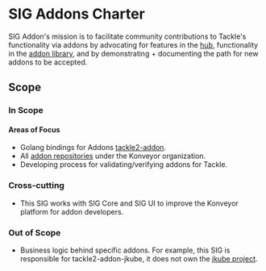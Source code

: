 SIG Addons Charter
==================

SIG Addon's mission is to facilitate community contributions to
Tackle's functionality via addons by advocating for features in the
[hub](https://github.com/konveyor/tackle2-hub), functionality in the [addon
library](https://github.com/konveyor/tackle2-addon), and by demonstrating +
documenting the path for new addons to be accepted.

## Scope

### In Scope

#### Areas of Focus

* Golang bindings for Addons [tackle2-addon](https://github.com/konveyor/tackle2-addon).
* All [addon repositories](https://github.com/konveyor?utf8=%E2%9C%93&q=tackle2-addon-&type=&language=)
under the Konveyor organization.
* Developing process for validating/verifying addons for Tackle.

### Cross-cutting

* This SIG works with SIG Core and SIG UI to improve the Konveyor platform for
addon developers.

### Out of Scope

* Business logic behind specific addons. For example, this SIG is responsible
for tackle2-addon-jkube, it does not own the [jkube project](https://github.com/eclipse/jkube).
